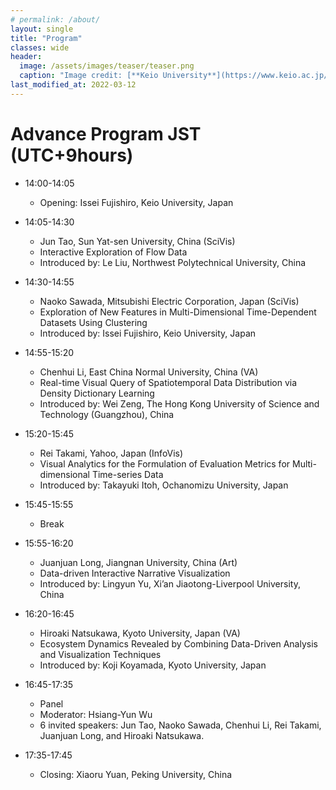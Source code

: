 ```yaml
---
# permalink: /about/
layout: single
title: "Program"
classes: wide
header:
  image: /assets/images/teaser/teaser.png
  caption: "Image credit: [**Keio University**](https://www.keio.ac.jp/en/)"
last_modified_at: 2022-03-12
---
```


# Advance Program JST (UTC+9hours)

* 14:00-14:05
  * Opening: Issei Fujishiro, Keio University, Japan

* 14:05-14:30
  * Jun Tao, Sun Yat-sen University, China (SciVis)
  * Interactive Exploration of Flow Data
  * Introduced by: Le Liu, Northwest Polytechnical University, China

* 14:30-14:55
  * Naoko Sawada, Mitsubishi Electric Corporation, Japan (SciVis)
  * Exploration of New Features in Multi-Dimensional Time-Dependent Datasets Using Clustering
  * Introduced by: Issei Fujishiro, Keio University, Japan

* 14:55-15:20
  * Chenhui Li, East China Normal University, China (VA)
  * Real-time Visual Query of Spatiotemporal Data Distribution via Density Dictionary Learning
  * Introduced by: Wei Zeng, The Hong Kong University of Science and Technology (Guangzhou), China

* 15:20-15:45
  * Rei Takami, Yahoo, Japan (InfoVis)
  * Visual Analytics for the Formulation of Evaluation Metrics for Multi-dimensional Time-series Data
  * Introduced by: Takayuki Itoh, Ochanomizu University, Japan

* 15:45-15:55
  * Break

* 15:55-16:20
  * Juanjuan Long, Jiangnan University, China (Art)
  * Data-driven Interactive Narrative Visualization
  * Introduced by: Lingyun Yu, Xi’an Jiaotong-Liverpool University, China

* 16:20-16:45
  * Hiroaki Natsukawa, Kyoto University, Japan (VA)
  * Ecosystem Dynamics Revealed by Combining Data-Driven Analysis and Visualization Techniques
  * Introduced by: Koji Koyamada, Kyoto University, Japan

* 16:45-17:35
  * Panel
  * Moderator: Hsiang-Yun Wu
  * 6 invited speakers: Jun Tao, Naoko Sawada, Chenhui Li, Rei Takami, Juanjuan Long, and Hiroaki Natsukawa.

* 17:35-17:45
  * Closing: Xiaoru Yuan, Peking University, China
